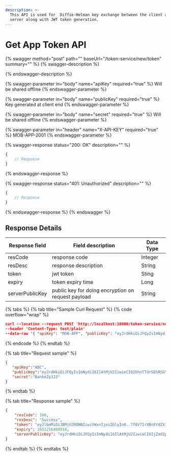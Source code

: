 ```yaml
---
description: >-
  This API is used for  Diffie-Helman key exchange between the client and the
  server along with JWT token generation.
---
```


# Get App Token API

{% swagger method="post" path="" baseUrl="/token-service/new/token" summary="" %}
{% swagger-description %}

{% endswagger-description %}

{% swagger-parameter in="body" name="apiKey" required="true" %}
Will  be shared offline
{% endswagger-parameter %}

{% swagger-parameter in="body" name="publicKey" required="true" %}
Key  generated at client  end
{% endswagger-parameter %}

{% swagger-parameter in="body" name="secret" required="true" %}
Will  be shared offline
{% endswagger-parameter %}

{% swagger-parameter in="header" name="X-API-KEY" required="true" %}
MOB-APP-2001
{% endswagger-parameter %}

{% swagger-response status="200: OK" description="" %}
```javascript
{
    // Response
}
```
{% endswagger-response %}

{% swagger-response status="401: Unauthorized" description="" %}
```javascript
{
    // Response
}
```
{% endswagger-response %}
{% endswagger %}

## Response Details

| Response field  | Field description                                  | Data Type |
| --------------- | -------------------------------------------------- | --------- |
| resCode         | response code                                      | Integer   |
| resDesc         | response description                               | String    |
| token           | jwt token                                          | Sting     |
| expiry          | token expiry time                                  | Long      |
| serverPublicKey | public key for doing encryption on request payload | String    |

{% tabs %}
{% tab title="Sample Curl Request" %}
{% code overflow="wrap" %}
```json
curl --location --request POST 'http://localhost:10000/token-service/new/token'
--header 'Content-Type: text/plain'
--data-raw '{ "apiKey": "MOB-APP", "publicKey": "eyJrdHkiOiJFQyIsImNydiI6IlAtMjU2IiwieCI6ImxCSGpLNHVaNjVMTVdZVXZKOTY4TTFxWGkzN21BSVRIWlhvSUk5c0xQYUUiLCJ5IjoiUmQtbmg0Rlk3ZnFLUTU0bHBOUVBMa2taVGpWUGlab25LaVRFOUQ0aXNWTSJ9", "secret": "TEST123" }'
```
{% endcode %}
{% endtab %}

{% tab title="Request sample" %}
```json
{
   "apiKey":"ABC",
   "publicKey":"eyJrdHkiOiJFQyIsImNydiI6IlAtMjU2IiwieCI6IkhnTTdrSEhRSGYxRmtmT0UwSFNyUkNUTkpIUFNRQlViSEdEM0tjUEw1ckEiLCJ5IjoicmljOS1uOUpRUDJjZjFIVEVNZjA2",
   "secret":"BankeZy123"
}
```
{% endtab %}

{% tab title="Response sample" %}
```json
{
    "resCode": 100,
    "resDesc": "Success",
    "token": "eyJlbmMiOiJBMjU2R0NNIiwiYWxnIjoiZGlyIn0..7f8V7IrXBnXYdZXi.VHTaVKnfSyiFM1ZUQyp5-lGTpVtXhH6RRyzSTBP4WX_iNCvPTvTe750q3j_ufIiNqFRluLsxFbHUcYzR4b_NQlMgolKcOM-LsYVT81jwxcBS9GhLC2XOOuOIJHux-ozr_FUMfN8IH5vFveIP54_aBEOsy-_8FaGUuBHCIrY0shfRQptUN53f0HahwqMlSufErS8PACRrHe4h.hiI1_9wyDa3BH_XxiCXccA",
    "expiry": 1651216460918,
    "serverPublicKey": "eyJrdHkiOiJFQyIsImNydiI6IlAtMjU2IiwieCI6IjZad2phdHZSSW9ZTjVFRWVIZTdmUXJPOGVGQzRsRmJMSmlmalB4RFF0S0UiLCJ5IjoiMjhZcE9meWhoTkpNa1hpdEg4OU14dm4xRGJWZmJoVS1wMVVLdjFjcUpCOCJ9"
}
```
{% endtab %}
{% endtabs %}

